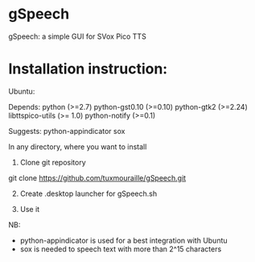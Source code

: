 gSpeech
=======

gSpeech: a simple GUI for SVox Pico TTS


Installation instruction:
=========================

Ubuntu:

Depends: python (>=2.7) python-gst0.10 (>=0.10) python-gtk2 (>=2.24) libttspico-utils (>= 1.0) python-notify (>=0.1)

Suggests: python-appindicator sox


In any directory, where you want to install

1) Clone git repository

git clone https://github.com/tuxmouraille/gSpeech.git

2) Create .desktop launcher for gSpeech.sh

3) Use it


NB:
- python-appindicator is used for a best integration with Ubuntu
- sox is needed to speech text with more than 2^15 characters
